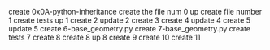 create 0x0A-python-inheritance
create the file num 0
up
create file number 1
create tests
up 1
create 2
update 2
create 3
create 4
update 4
create 5
update 5
create 6-base_geometry.py
create 7-base_geometry.py
create tests 7
create 8
create 8
up 8
create 9
create 10
create 11
